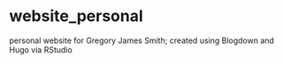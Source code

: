 # website_personal
personal website for Gregory James Smith; created using Blogdown and Hugo via RStudio
